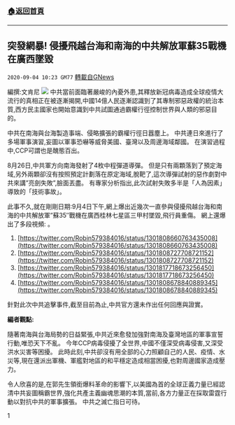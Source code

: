 ###  [:house:返回首頁](https://github.com/ourhimalayas/txt)
---

## 突發網暴! 侵擾飛越台海和南海的中共解放軍蘇35戰機在廣西墜毀
`2020-09-04 10:23 GM77` [轉載自GNews](https://gnews.org/zh-hant/333580/)

編撰:文肯尼
![](https://s3.amazonaws.com/gnews-media-offload/wp-content/uploads/2020/09/04091938/%E6%88%AA%E5%B1%8F2020-09-04-%E4%B8%8B%E5%8D%889.12.50-1.png)
中共當前面臨著嚴峻的內憂外患,其釋放新冠病毒造成全球疫情大流行的真相正在被逐漸揭開,中國14億人民逐漸認識到了其專制邪惡政權的統治本質,西方民主國家也開始意識到中共試圖通過霸權行徑控制世界與人類的邪惡目的。

中共在南海與台海製造事端、侵略擴張的霸權行徑日囂塵上。 中共連日來進行了多場軍事演習,妄圖以軍事恐嚇等威脅美國、臺灣以及周邊海域鄰國。 在演習過程中,CCP可謂也是醜態百出。

8月26日,中共軍方向南海發射了4枚中程彈道導彈。 但是只有兩顆落到了預定海域,另外兩顆卻沒有按照預定計劃落在原定海域,脫靶了,這次導彈試射的惡作劇對中共來講”亮劍失敗”,臉面丟盡。 有專家分析指出,此次試射失敗多半是「人為因素」導致的「技術事故」。

此事不久,就在剛剛日期:9月4日下午,網上爆出近幾次一直參與侵擾飛越台海和南海的中共解放軍”蘇35″戰機在廣西桂林七星區三甲村墜毀,飛行員重傷。 網上還爆出了多段視頻: 。

1. [https://twitter.com/Robin579384016/status/1301808660763435008](https://twitter.com/Robin579384016/status/1301808660763435008)
2. [https://twitter.com/Robin579384016/status/1301808727708721152](https://twitter.com/Robin579384016/status/1301808727708721152)
3. [https://twitter.com/Robin579384016/status/1301817718673256450](https://twitter.com/Robin579384016/status/1301817718673256450)
4. [https://twitter.com/Robin579384016/status/1301808678840889345](https://twitter.com/Robin579384016/status/1301808678840889345)


針對此次中共追擊事件,截至目前為止,中共官方還未作出任何回應與證實。

**編者觀點:**

隨著南海與台海局勢的日益緊張,中共近來愈發加強對南海及臺灣地區的軍事宣誓行動,唯恐天下不亂。 今年CCP病毒侵擾了全世界,中國不僅深受病毒侵害,又深受洪水災害等困擾。 此時此刻,中共卻沒有用全部的心力照顧自己的人民、疫情、水災等,現在還派出軍機、軍艦對地區的和平穩定造成相當困擾,也對周邊國家造成壓力。

令人欣喜的是,在郭先生領銜爆料革命的影響下,以美國為首的全球正義力量已經認清中共妄圖稱霸世界,強化共產主義幽魂思潮的本質,當前,各方力量正在採取雷霆行動以對抗中共的軍事擴張。 中共之滅亡指日可待。

1
